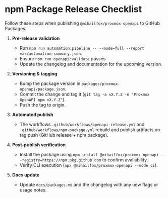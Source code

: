 # npm Package Release Checklist

Follow these steps when publishing `@mihailfox/proxmox-openapi` to GitHub Packages.

1. **Pre-release validation**
   - Run `npm run automation:pipeline -- --mode=full --report var/automation-summary.json`.
   - Ensure `npm run openapi:validate` passes.
   - Update the changelog and documentation for the upcoming version.

2. **Versioning & tagging**
   - Bump the package version in `packages/proxmox-openapi/package.json`.
   - Commit the change and tag it (`git tag -a vX.Y.Z -m "Proxmox OpenAPI npm vX.Y.Z"`).
   - Push the tag to origin.

3. **Automated publish**
   - The workflows `.github/workflows/openapi-release.yml` and `.github/workflows/npm-package.yml` rebuild and publish artifacts on tag push (GitHub release + npm package).

4. **Post-publish verification**
   - Install the package using `npm install @mihailfox/proxmox-openapi --registry=https://npm.pkg.github.com` to confirm availability.
   - Verify CLI execution (`npx @mihailfox/proxmox-openapi --mode ci`).

5. **Docs update**
   - Update `docs/packages.md` and the changelog with any new flags or usage notes.
